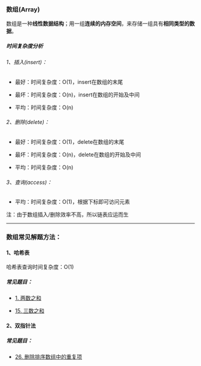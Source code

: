 ### 数组(Array)

数组是一种**线性数据结构**；用一组**连续的内存空间**，来存储一组具有**相同类型的数据**。

##### 时间复杂度分析

###### 1、插入(insert)：

- 最好：时间复杂度：O(1)，insert在数组的末尾

- 最坏：时间复杂度：O(n)，insert在数组的开始及中间

- 平均：时间复杂度：O(n)

###### 2、删除(delete)：

- 最好：时间复杂度：O(1)，delete在数组的末尾

- 最坏：时间复杂度：O(n)，delete在数组的开始及中间

- 平均：时间复杂度：O(n)

###### 3、查询(access)：

- 平均：时间复杂度：O(1)，根据下标即可访问元素

注：由于数组插入/删除效率不高，所以链表应运而生



---



### 数组常见解题方法：

#### 1、哈希表

哈希表查询时间复杂度：O(1)

##### 常见题目：

- [1. 两数之和](https://leetcode-cn.com/problems/two-sum/)

- [15. 三数之和](https://leetcode-cn.com/problems/3sum/)

#### 2、双指针法

##### 常见题目：

- [26. 删除排序数组中的重复项](https://leetcode-cn.com/problems/remove-duplicates-from-sorted-array/)